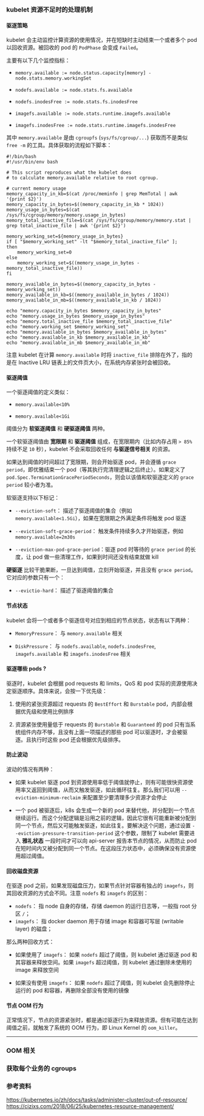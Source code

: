 ### kubelet 资源不足时的处理机制

#### 驱逐策略

kubelet 会主动监控计算资源的使用情况，并在短缺时主动结束一个或者多个 pod 以回收资源。被回收的 pod 的 `PodPhase` 会变成 `Failed`。

主要有以下几个监控指标：

+ `memory.available := node.status.capacity[memory] - node.stats.memory.workingSet`

+ `nodefs.available := node.stats.fs.available`

+ `nodefs.inodesFree := node.stats.fs.inodesFree`

+ `imagefs.available := node.stats.runtime.imagefs.available`

+ `imagefs.inodesFree := node.stats.runtime.imagefs.inodesFree`

其中 `memory.available` 是由 `cgroupfs` (`sys/fs/cgroup/...`) 获取而不是类似 `free -m` 的工具。具体获取的流程如下脚本：

```
#!/bin/bash
#!/usr/bin/env bash

# This script reproduces what the kubelet does
# to calculate memory.available relative to root cgroup.

# current memory usage
memory_capacity_in_kb=$(cat /proc/meminfo | grep MemTotal | awk '{print $2}')
memory_capacity_in_bytes=$((memory_capacity_in_kb * 1024))
memory_usage_in_bytes=$(cat /sys/fs/cgroup/memory/memory.usage_in_bytes)
memory_total_inactive_file=$(cat /sys/fs/cgroup/memory/memory.stat | grep total_inactive_file | awk '{print $2}')

memory_working_set=${memory_usage_in_bytes}
if [ "$memory_working_set" -lt "$memory_total_inactive_file" ];
then
    memory_working_set=0
else
    memory_working_set=$((memory_usage_in_bytes - memory_total_inactive_file))
fi

memory_available_in_bytes=$((memory_capacity_in_bytes - memory_working_set))
memory_available_in_kb=$((memory_available_in_bytes / 1024))
memory_available_in_mb=$((memory_available_in_kb / 1024))

echo "memory.capacity_in_bytes $memory_capacity_in_bytes"
echo "memory.usage_in_bytes $memory_usage_in_bytes"
echo "memory.total_inactive_file $memory_total_inactive_file"
echo "memory.working_set $memory_working_set"
echo "memory.available_in_bytes $memory_available_in_bytes"
echo "memory.available_in_kb $memory_available_in_kb"
echo "memory.available_in_mb $memory_available_in_mb"
```

注意 kubelet 在计算 `memory.available` 时将 `inactive_file` 排除在外了，指的是在 Inactive LRU 链表上的文件页大小，在系统内存紧张时会被回收。

#### 驱逐阈值

一个驱逐阈值的定义类似：

+ `memory.available<10%`

+ `memory.available<1Gi`

阈值分为 **软驱逐阈值** 和 **硬驱逐阈值** 两种。


一个软驱逐阈值由 **宽限期** 和 **驱逐阈值** 组成，在宽限期内（比如内存占用 `> 85%` 持续不足 `10` 秒），kubelet 不会采取回收任何 **与驱逐信号相关** 的资源。

如果达到阈值的时间超过了宽限期，则会开始驱逐 pod，并会遵循 `grace period`，即优雅结束一个 pod（等其执行完清理逻辑之后终止）。如果定义了 `pod.Spec.TerminationGracePeriodSeconds`，则会以该值和软驱逐定义的 `grace period` 较小者为准。

软驱逐支持以下标记：

+ `--eviction-soft`： 描述了驱逐阈值的集合（例如 `memory.available<1.5Gi`），如果在宽限期之外满足条件将触发 pod 驱逐

+ `--eviction-soft-grace-period`： 触发条件持续多久才开始驱逐，例如 `memory.available=2m30s`

+ `--eviction-max-pod-grace-period`：驱逐 pod 时等待的 `grace period` 的长度，让 pod 做一些清理工作，如果到时间还没有结束就做 kill

**硬驱逐** 比较干脆果断，一旦达到阈值，立刻开始驱逐，并且没有 `grace period`。它对应的参数只有一个：

+ `--evictio-hard`： 描述了驱逐阈值的集合

#### 节点状态

kubelet 会将一个或者多个驱逐信号对应到相应的节点状态，状态有以下两种：

+ `MemoryPressure`： 与 `memory.available` 相关

+ `DiskPressure`： 与 `nodefs.available`, `nodefs.inodesFree`, `imagefs.available` 和 `imagefs.inodesFree` 相关

#### 驱逐哪些 pods ?

驱逐时，kubelet 会根据 pod requests 和 limits，QoS 和 pod 实际的资源使用决定驱逐顺序。具体来说，会按一下优先级：

1. 使用的紧张资源超过 requests 的 `BestEffort` 和 `Burstable` pod，内部会根据优先级和使用比例排序

2. 资源紧张使用量低于 requests 的 `Burstable` 和 `Guaranteed` 的 pod 只有当系统组件内存不够，且没有上面一项描述的那些 pod 可以驱逐时，才会被驱逐。且执行时这些 pod 还会根据优先级排序。

#### 防止波动

波动的情况有两种：

+ 如果 kubelet 驱逐 pod 到资源使用率低于阈值就停止，则有可能很快资源使用率又返回到阈值，从而又触发驱逐，如此循环往复。那么我们可以用 `--eviction-minimum-reclaim` 来配置至少要清理多少资源才会停止

+ 一个 pod 被驱逐后，k8s 会生成一个新的 pod 来替代他，并分配到一个节点继续运行。而这个分配逻辑是沿用之前的逻辑，因此它很有可能重新被分配到同一个节点，然后又可能触发驱逐，如此往复。要解决这个问题，通过设置 `--eviction-pressure-transition-period` 这个参数，限制了 kubelet 需要进入 **雅礼状态** 一段时间才可以向 api-server 报告本节点的情况，从而防止 pod 在短时间内又被分配到同一个节点。在这段压力状态中，必须确保没有资源使用超过阈值。

#### 回收磁盘资源

在驱逐 pod 之前，如果发现磁盘压力，如果节点针对容器有独占的 `imagefs`，则其回收资源的方式会不同。注意 `nodefs` 和 `imagefs` 的区别：

+ `nodefs`： 指 node 自身的存储，存储 daemon 的运行日志等，一般指 root 分区 `/`；
+ `imagefs`： 指 docker daemon 用于存储 image 和容器可写层 (writable layer) 的磁盘；

那么两种回收方式：

+ 如果使用了 `imagefs`： 如果 `nodefs` 超过了阈值，则 kubelet 通过驱逐 pod 和其容器来释放空间。如果 `imagefs` 超过阈值，则 kubelet 通过删除未使用的 image 来释放空间

+ 如果没有使用 `imagefs`： 如果 `nodefs` 超过了阈值，则 kubelet 会先删除停止运行的 pod 和容器，再删除全部没有使用的镜像

#### 节点 OOM 行为

正常情况下，节点的资源紧张时，都是通过驱逐行为来释放资源。但有可能在达到阈值之前，就触发了系统的 OOM 行为，即 Linux Kernel 的 `oom_killer`。

---

### OOM 相关



### 获取每个业务的 cgroups

### 参考资料

https://kubernetes.io/zh/docs/tasks/administer-cluster/out-of-resource/
https://cizixs.com/2018/06/25/kubernetes-resource-management/